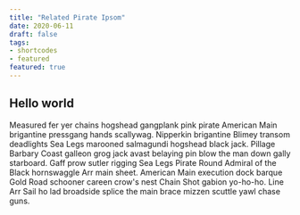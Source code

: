```yaml
---
title: "Related Pirate Ipsom"
date: 2020-06-11
draft: false
tags: 
- shortcodes
- featured
featured: true
---
```


## Hello world

Measured fer yer chains hogshead gangplank pink pirate American Main brigantine pressgang hands scallywag. Nipperkin brigantine Blimey transom deadlights Sea Legs marooned salmagundi hogshead black jack. Pillage Barbary Coast galleon grog jack avast belaying pin blow the man down gally starboard. Gaff prow sutler rigging Sea Legs Pirate Round Admiral of the Black hornswaggle Arr main sheet. American Main execution dock barque Gold Road schooner careen crow's nest Chain Shot gabion yo-ho-ho. Line Arr Sail ho lad broadside splice the main brace mizzen scuttle yawl chase guns.




